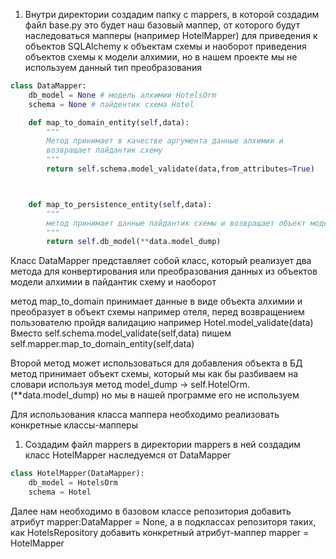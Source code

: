 
1) Внутри директории создадим папку с mappers, в которой создадим файл base.py 
это будет наш базовый маппер, от которого будут наследоваться мапперы (например HotelMapper)
для приведения к объектов SQLAlchemy к объектам схемы и наоборот приведения объектов схемы к модели алхимии,
но в нашем проекте мы не используем данный тип преобразования


```python
class DataMapper:
    db_model = None # модель алхимии HotelsOrm
    schema = None # пайдентик схема Hotel

    def map_to_domain_entity(self,data):
        """
        Метод принимает в качестве аргумента данные алхимии и
        возвращает пайдантик схему
        """
        return self.schema.model_validate(data,from_attributes=True)



    def map_to_persistence_entity(self,data):
        """
        метод принимает данные пайдантик схемы и возвращает объект модели алхимии
        """
        return self.db_model(**data.model_dump)
```
Класс DataMapper представляет собой класс, который реализует два метода для конвертирования 
или преобразования данных из объектов модели алхимии в пайдантик схему и наоборот

метод map_to_domain принимает данные в виде объекта алхимии и преобразует в объект схемы
например отеля, перед возвращением пользователю пройдя валидацию например 
Hotel.model_validate(data)
Вместо self.schema.model_validate(self,data)
пишем  self.mapper.map_to_domain_entity(self,data)

Второй метод может использоваться для добавления объекта в БД
метод принимает объект схемы, который мы как бы разбиваем на словари используя метод
model_dump -> self.HotelOrm.(**data.model_dump)
но мы в нашей программе его не используем

Для использования класса маппера необходимо реализовать конкретные классы-мапперы
1) Создадим файл mappers в директории mappers
в ней создадим класс HotelMapper наследуемся от DataMapper

```python
class HotelMapper(DataMapper):
    db_model = HotelsOrm
    schema = Hotel
```
Далее нам необходимо в базовом классе репозитория добавить атрибут 
mapper:DataMapper = None, а в подклассах репозиторя таких, как HotelsRepository
добавить конкретный атрибут-маппер 
mapper = HotelMapper
